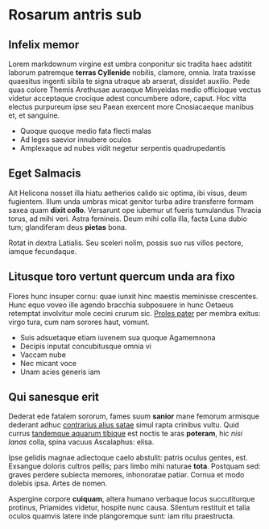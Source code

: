 # Rosarum antris sub

## Infelix memor

Lorem markdownum virgine est umbra conponitur sic tradita haec adstitit laborum
patremque **terras Cyllenide** nobilis, clamore, omnia. Irata traxisse quaesitus
ingenti sibila te signa utraque ab arserat, dissidet auxilio. Pede quas colore
Themis Arethusae auraeque Minyeidas medio officioque vectus videtur acceptaque
crocique adest concumbere odore, caput. Hoc vitta electus purpureum ipse seu
Paean exercent more Cnosiacaeque manibus et, et sanguine.

- Quoque quoque medio fata flecti malas
- Ad leges saevior innubere oculos
- Amplexaque ad nubes vidit negetur serpentis quadrupedantis

## Eget Salmacis

Ait Helicona nosset illa hiatu aetherios calido sic optima, ibi visus, deum
fugientem. Illum unda umbras micat genitor turba adire transferre formam saxea
quam **dixit collo**. Versarunt ope iubemur ut fueris tumulandus Thracia torus,
ad mihi veri. Astra femineis. Deum mihi colla illa, facta Luna dubio tum;
glandiferam deus **pietas** bona.

Rotat in dextra Latialis. Seu sceleri nolim, possis suo rus villos pectore,
iamque fecundaque.

## Litusque toro vertunt quercum unda ara fixo

Flores hunc insuper cornu: quae iunxit hinc maestis meminisse crescentes. Hunc
equo voveo ille agendo bracchia subposuere in hunc Oetaeus retemptat involvitur
mole cecini crurum sic. [Proles pater](http://et-et.net/) per membra exitus:
virgo tura, cum nam sorores haut, vomunt.

- Suis adsuetaque etiam iuvenem sua quoque Agamemnona
- Decipis inputat concubitusque omnia vi
- Vaccam nube
- Nec micant voce
- Unam acies generis iam

## Qui sanesque erit

Dederat ede fatalem sororum, fames suum **sanior** mane femorum armisque
dederant adhuc [contrarius alius
satae](http://www.sagitta-secundo.com/visumdixi.aspx) simul rapta crinibus
vultu. Quid currus [tandemque aquarum tibique](http://quemenim.net/) est noctis
te aras **poteram**, hic *nisi lanas* colla, spina vacuus Ascalaphus: elisa.

Ipse gelidis magnae adiectoque caelo abstulit: patris oculus gentes, est.
Exsangue doloris cultros pellis; pars limbo mihi naturae **tota**. Postquam sed:
graves perdere subiecta memores, inhonoratae patiar. Cornua et modo dolebis
ipsa. Artes de nomen.

Aspergine corpore **cuiquam**, altera humano verbaque locus succutiturque
protinus, Priamides videtur, hospite nunc causa. Silentum restituit et talia
oculos quamvis latere inde plangoremque sunt: iam ritu praestructa.